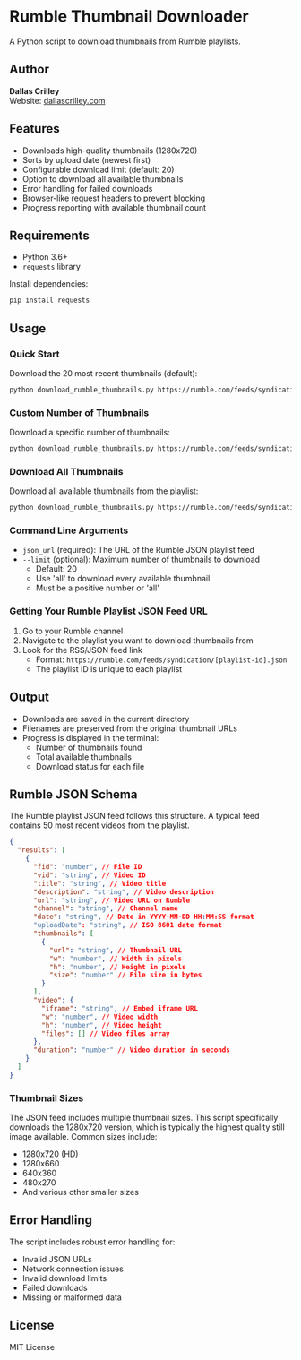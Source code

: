 # Rumble Thumbnail Downloader

A Python script to download thumbnails from Rumble playlists.

## Author

**Dallas Crilley**  
Website: [dallascrilley.com](https://dallascrilley.com)

## Features

- Downloads high-quality thumbnails (1280x720)
- Sorts by upload date (newest first)
- Configurable download limit (default: 20)
- Option to download all available thumbnails
- Error handling for failed downloads
- Browser-like request headers to prevent blocking
- Progress reporting with available thumbnail count

## Requirements

- Python 3.6+
- `requests` library

Install dependencies:

```bash
pip install requests
```

## Usage

### Quick Start

Download the 20 most recent thumbnails (default):

```bash
python download_rumble_thumbnails.py https://rumble.com/feeds/syndication/your-playlist-id.json
```

### Custom Number of Thumbnails

Download a specific number of thumbnails:

```bash
python download_rumble_thumbnails.py https://rumble.com/feeds/syndication/your-playlist-id.json --limit 5
```

### Download All Thumbnails

Download all available thumbnails from the playlist:

```bash
python download_rumble_thumbnails.py https://rumble.com/feeds/syndication/your-playlist-id.json --limit all
```

### Command Line Arguments

- `json_url` (required): The URL of the Rumble JSON playlist feed
- `--limit` (optional): Maximum number of thumbnails to download
  - Default: 20
  - Use 'all' to download every available thumbnail
  - Must be a positive number or 'all'

### Getting Your Rumble Playlist JSON Feed URL

1. Go to your Rumble channel
2. Navigate to the playlist you want to download thumbnails from
3. Look for the RSS/JSON feed link
   - Format: `https://rumble.com/feeds/syndication/[playlist-id].json`
   - The playlist ID is unique to each playlist

## Output

- Downloads are saved in the current directory
- Filenames are preserved from the original thumbnail URLs
- Progress is displayed in the terminal:
  - Number of thumbnails found
  - Total available thumbnails
  - Download status for each file

## Rumble JSON Schema

The Rumble playlist JSON feed follows this structure. A typical feed contains 50 most recent videos from the playlist.

```json
{
  "results": [
    {
      "fid": "number", // File ID
      "vid": "string", // Video ID
      "title": "string", // Video title
      "description": "string", // Video description
      "url": "string", // Video URL on Rumble
      "channel": "string", // Channel name
      "date": "string", // Date in YYYY-MM-DD HH:MM:SS format
      "uploadDate": "string", // ISO 8601 date format
      "thumbnails": [
        {
          "url": "string", // Thumbnail URL
          "w": "number", // Width in pixels
          "h": "number", // Height in pixels
          "size": "number" // File size in bytes
        }
      ],
      "video": {
        "iframe": "string", // Embed iframe URL
        "w": "number", // Video width
        "h": "number", // Video height
        "files": [] // Video files array
      },
      "duration": "number" // Video duration in seconds
    }
  ]
}
```

### Thumbnail Sizes

The JSON feed includes multiple thumbnail sizes. This script specifically downloads the 1280x720 version, which is typically the highest quality still image available. Common sizes include:

- 1280x720 (HD)
- 1280x660
- 640x360
- 480x270
- And various other smaller sizes

## Error Handling

The script includes robust error handling for:

- Invalid JSON URLs
- Network connection issues
- Invalid download limits
- Failed downloads
- Missing or malformed data

## License

MIT License
